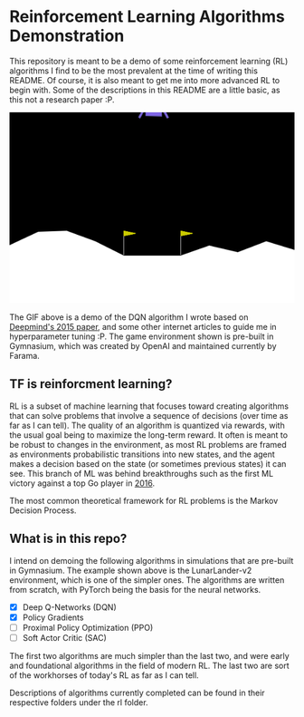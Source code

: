 # Reinforcement Learning Algorithms Demonstration

This repository is meant to be a demo of some reinforcement learning (RL) algorithms I find to be the most prevalent at the time of writing this README. Of course, it is also meant to get me into more advanced RL to begin with. Some of the descriptions in this README are a little basic, as this not a research paper :P.

![DQN LunarLander-v2 Success](/images/dqn_lunarlanderv2.gif)

The GIF above is a demo of the DQN algorithm I wrote based on [Deepmind's 2015 paper](https://www.nature.com/articles/nature14236), and some other internet articles to guide me in hyperparameter tuning :P. The game environment shown is pre-built in Gymnasium, which was created by OpenAI and maintained currently by Farama.

## TF is reinforcment learning?

RL is a subset of machine learning that focuses toward creating algorithms that can solve problems that involve a sequence of decisions (over time as far as I can tell). The quality of an algorithm is quantized via rewards, with the usual goal being to maximize the long-term reward. It often is meant to be robust to changes in the environment, as most RL problems are framed as environments probabilistic transitions into new states, and the agent makes a decision based on the state (or sometimes previous states) it can see. This branch of ML was behind breakthroughs such as the first ML victory against a top Go player in [2016](https://www.nature.com/articles/nature.2016.19575).

The most common theoretical framework for RL problems is the Markov Decision Process.

## What is in this repo?

I intend on demoing the following algorithms in simulations that are pre-built in Gymnasium. The example shown above is the LunarLander-v2 environment, which is one of the simpler ones. The algorithms are written from scratch, with PyTorch being the basis for the neural networks.

- [x] Deep Q-Networks (DQN)
- [x] Policy Gradients
- [ ] Proximal Policy Optimization (PPO)
- [ ] Soft Actor Critic (SAC)

The first two algorithms are much simpler than the last two, and were early and foundational algorithms in the field of modern RL. The last two are sort of the workhorses of today's RL as far as I can tell.

Descriptions of algorithms currently completed can be found in their respective folders under the rl folder.